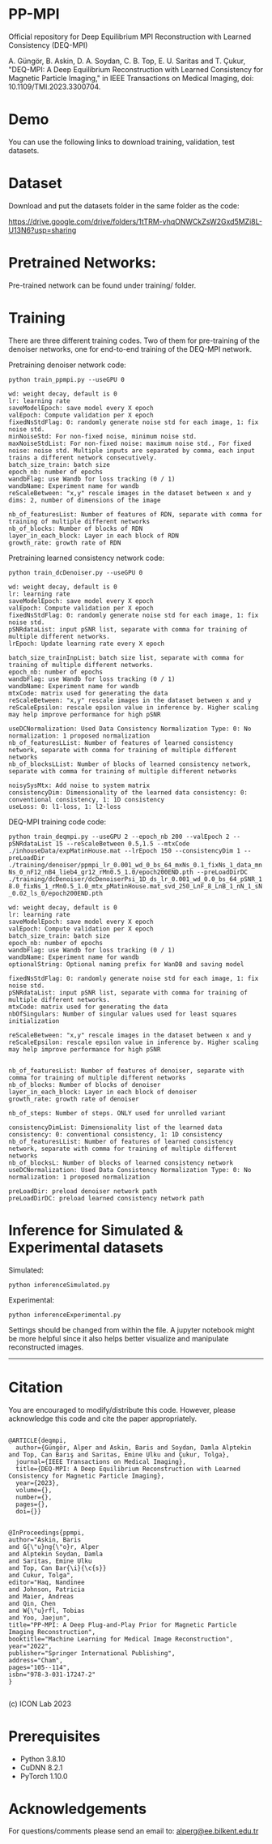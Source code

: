# PP-MPI
Official repository for Deep Equilibrium MPI Reconstruction with Learned Consistency (DEQ-MPI)

A. Güngör, B. Askin, D. A. Soydan, C. B. Top, E. U. Saritas and T. Çukur, "DEQ-MPI: A Deep Equilibrium Reconstruction with Learned Consistency for Magnetic Particle Imaging," in IEEE Transactions on Medical Imaging, doi: 10.1109/TMI.2023.3300704.


# Demo
You can use the following links to download training, validation, test datasets. 

# Dataset

Download and put the datasets folder in the same folder as the code:

https://drive.google.com/drive/folders/1tTRM-vhqONWCkZsW2Gxd5MZi8L-U13N6?usp=sharing


# Pretrained Networks:
Pre-trained network can be found under training/ folder.

# Training

There are three different training codes. Two of them for pre-training of the denoiser networks, one for end-to-end training of the DEQ-MPI network.

Pretraining denoiser network code:

```python train_ppmpi.py --useGPU 0```

```useGPU: Selected GPU
wd: weight decay, default is 0
lr: learning rate
saveModelEpoch: save model every X epoch
valEpoch: Compute validation per X epoch
fixedNsStdFlag: 0: randomly generate noise std for each image, 1: fix noise std.
minNoiseStd: For non-fixed noise, minimum noise std.
maxNoiseStdList: For non-fixed noise: maximum noise std., For fixed noise: noise std. Multiple inputs are separated by comma, each input trains a different network consecutively.
batch_size_train: batch size
epoch_nb: number of epochs
wandbFlag: use Wandb for loss tracking (0 / 1)
wandbName: Experiment name for wandb
reScaleBetween: "x,y" rescale images in the dataset between x and y
dims: 2, number of dimensions of the image

nb_of_featuresList: Number of features of RDN, separate with comma for training of multiple different networks
nb_of_blocks: Number of blocks of RDN
layer_in_each_block: Layer in each block of RDN
growth_rate: growth rate of RDN
```

Pretraining learned consistency network code:

```python train_dcDenoiser.py --useGPU 0```

```useGPU: Selected GPU
wd: weight decay, default is 0
lr: learning rate
saveModelEpoch: save model every X epoch
valEpoch: Compute validation per X epoch
fixedNsStdFlag: 0: randomly generate noise std for each image, 1: fix noise std.
pSNRdataList: input pSNR list, separate with comma for training of multiple different networks.
lrEpoch: Update learning rate every X epoch

batch_size_trainInpList: batch size list, separate with comma for training of multiple different networks.
epoch_nb: number of epochs
wandbFlag: use Wandb for loss tracking (0 / 1)
wandbName: Experiment name for wandb
mtxCode: matrix used for generating the data
reScaleBetween: "x,y" rescale images in the dataset between x and y
reScaleEpsilon: rescale epsilon value in inference by. Higher scaling may help improve performance for high pSNR

useDCNormalization: Used Data Consistency Normalization Type: 0: No normalization: 1 proposed normalization
nb_of_featuresLList: Number of features of learned consistency network, separate with comma for training of multiple different networks
nb_of_blocksLList: Number of blocks of learned consistency network, separate with comma for training of multiple different networks

noisySysMtx: Add noise to system matrix
consistencyDim: Dimensionality of the learned data consistency: 0: conventional consistency, 1: 1D consistency
useLoss: 0: l1-loss, 1: l2-loss
```


DEQ-MPI training code code:

```python train_deqmpi.py --useGPU 2 --epoch_nb 200 --valEpoch 2 --pSNRdataList 15 --reScaleBetween 0.5,1.5 --mtxCode ./inhouseData/expMatinHouse.mat --lrEpoch 150 --consistencyDim 1 --preLoadDir ./training/denoiser/ppmpi_lr_0.001_wd_0_bs_64_mxNs_0.1_fixNs_1_data_mnNs_0_nF12_nB4_lieb4_gr12_rMn0.5_1.0/epoch200END.pth --preLoadDirDC ./training/dcDenoiser/dcDenoiserPsi_1D_ds_lr_0.001_wd_0.0_bs_64_pSNR_18.0_fixNs_1_rMn0.5_1.0_mtx_pMatinHouse.mat_svd_250_LnF_8_LnB_1_nN_1_sN_0.02_ls_0/epoch200END.pth```


```useGPU: Selected GPU
wd: weight decay, default is 0
lr: learning rate
saveModelEpoch: save model every X epoch
valEpoch: Compute validation per X epoch
batch_size_train: batch size
epoch_nb: number of epochs
wandbFlag: use Wandb for loss tracking (0 / 1)
wandbName: Experiment name for wandb
optionalString: Optional naming prefix for WanDB and saving model

fixedNsStdFlag: 0: randomly generate noise std for each image, 1: fix noise std.
pSNRdataList: input pSNR list, separate with comma for training of multiple different networks.
mtxCode: matrix used for generating the data
nbOfSingulars: Number of singular values used for least squares initialization

reScaleBetween: "x,y" rescale images in the dataset between x and y
reScaleEpsilon: rescale epsilon value in inference by. Higher scaling may help improve performance for high pSNR


nb_of_featuresList: Number of features of denoiser, separate with comma for training of multiple different networks
nb_of_blocks: Number of blocks of denoiser
layer_in_each_block: Layer in each block of denoiser
growth_rate: growth rate of denoiser

nb_of_steps: Number of steps. ONLY used for unrolled variant

consistencyDimList: Dimensionality list of the learned data consistency: 0: conventional consistency, 1: 1D consistency
nb_of_featuresLList: Number of features of learned consistency network, separate with comma for training of multiple different networks
nb_of_blocksL: Number of blocks of learned consistency network
useDCNormalization: Used Data Consistency Normalization Type: 0: No normalization: 1 proposed normalization

preLoadDir: preload denoiser network path
preLoadDirDC: preload learned consistency network path

```

# Inference for Simulated & Experimental datasets

Simulated:

```python inferenceSimulated.py```

Experimental:

```python inferenceExperimental.py```

Settings should be changed from within the file. A jupyter notebook might be more helpful since it also helps better visualize and manipulate reconstructed images.


**************************************************************************************************************************************
# Citation
You are encouraged to modify/distribute this code. However, please acknowledge this code and cite the paper appropriately.
```

@ARTICLE{deqmpi,
  author={Güngör, Alper and Askin, Baris and Soydan, Damla Alptekin and Top, Can Barış and Saritas, Emine Ulku and Çukur, Tolga},
  journal={IEEE Transactions on Medical Imaging}, 
  title={DEQ-MPI: A Deep Equilibrium Reconstruction with Learned Consistency for Magnetic Particle Imaging}, 
  year={2023},
  volume={},
  number={},
  pages={},
  doi={}}


@InProceedings{ppmpi,
author="Askin, Baris
and G{\"u}ng{\"o}r, Alper
and Alptekin Soydan, Damla
and Saritas, Emine Ulku
and Top, Can Bar{\i}{\c{s}}
and Cukur, Tolga",
editor="Haq, Nandinee
and Johnson, Patricia
and Maier, Andreas
and Qin, Chen
and W{\"u}rfl, Tobias
and Yoo, Jaejun",
title="PP-MPI: A Deep Plug-and-Play Prior for Magnetic Particle Imaging Reconstruction",
booktitle="Machine Learning for Medical Image Reconstruction",
year="2022",
publisher="Springer International Publishing",
address="Cham",
pages="105--114",
isbn="978-3-031-17247-2"
}


```
(c) ICON Lab 2023

# Prerequisites

- Python 3.8.10
- CuDNN 8.2.1
- PyTorch 1.10.0

# Acknowledgements

For questions/comments please send an email to: alperg@ee.bilkent.edu.tr
